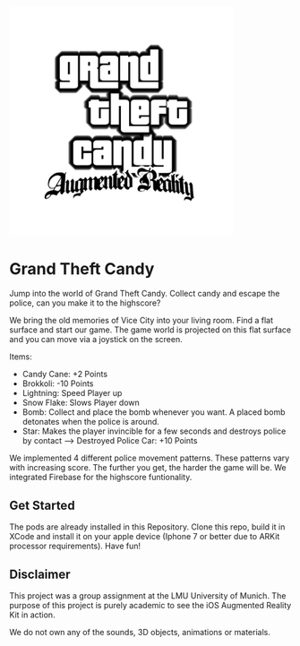 <img src="GTC.png" width="400">

# Grand Theft Candy
Jump into the world of Grand Theft Candy. Collect candy and escape the police, can you make it to the highscore?

We bring the old memories of Vice City into your living room. Find a flat surface and start our game. The game world is projected on this flat surface and you can move via a joystick on the screen.

Items:
- Candy Cane: +2 Points
- Brokkoli: -10 Points
- Lightning: Speed Player up
- Snow Flake: Slows Player down
- Bomb: Collect and place the bomb whenever you want. A placed bomb detonates when the police is around.
- Star: Makes the player invincible for a few seconds and destroys police by contact
--> Destroyed Police Car: +10 Points

We implemented 4 different police movement patterns. These patterns vary with increasing score. The further you get, the harder the game will be. We integrated Firebase for the highscore funtionality.

## Get Started

The pods are already installed in this Repository. Clone this repo, build it in XCode and install it on your apple device (Iphone 7 or better due to ARKit processor requirements). Have fun!

## Disclaimer

This project was a group assignment at the LMU University of Munich. The purpose of this project is purely academic to see the iOS Augmented Reality Kit in action.

We do not own any of the sounds, 3D objects, animations or materials.
